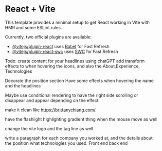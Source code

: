 # React + Vite

This template provides a minimal setup to get React working in Vite with HMR and some ESLint rules.

Currently, two official plugins are available:

- [@vitejs/plugin-react](https://github.com/vitejs/vite-plugin-react/blob/main/packages/plugin-react/README.md) uses [Babel](https://babeljs.io/) for Fast Refresh
- [@vitejs/plugin-react-swc](https://github.com/vitejs/vite-plugin-react-swc) uses [SWC](https://swc.rs/) for Fast Refresh

Todo: 
create content for your headlines using chatGPT
add transform effects to when hovering the icons, and also the About,Experience, Technologies

Decorate the position section
Have some effects when hovering the name and the headlines

Maybe use conditional rendering to have the right side scrolling or disappear and appear depending on the effect

make it clean like https://brittanychiang.com/

have the flashlight highlighting gradient thing when the mouse move as well

change the vite logo and the tag line as well

write a paragraph for each company you worked at, and the details about the position
what technologies you used. Front end back end